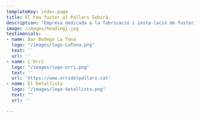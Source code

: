 ```yaml
---
templateKey: index-page
title: El teu fuster al Pallars Sobirà
description: "Empresa dedicada a la fabricació i insta·lació de fusteria: tancaments interiors i exteriors, parquets, cuines, mobiliari a mida, fusteria exterior... Tot el que t'imaginis amb fusta, ho podem fer!"
image: /images/heading1.jpg
testimonials:
- name: Bar Bodega La Tona
  logo: "/images/logo-LaTona.png"
  text: ''
  url: ''
- name: L'Orri
  logo: "/images/logo-orri.png"
  text: ''
  url: 'https://www.orridelpallars.cat'
- name: El Detallista
  logo: "/images/logo-detallista.png"
  text: ""
  url: ''

---
```

